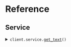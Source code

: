# Reference
## Service
<details><summary><code>client.service.<a href="src/seed/service/client.py">get_text</a>()</code></summary>
<dl>
<dd>

#### 🔌 Usage

<dl>
<dd>

<dl>
<dd>

```python
from seed import SeedPlainText

client = SeedPlainText(
    base_url="https://yourhost.com/path/to/api",
)
client.service.get_text()

```
</dd>
</dl>
</dd>
</dl>

#### ⚙️ Parameters

<dl>
<dd>

<dl>
<dd>

**request_options:** `typing.Optional[RequestOptions]` — Request-specific configuration.
    
</dd>
</dl>
</dd>
</dl>


</dd>
</dl>
</details>


